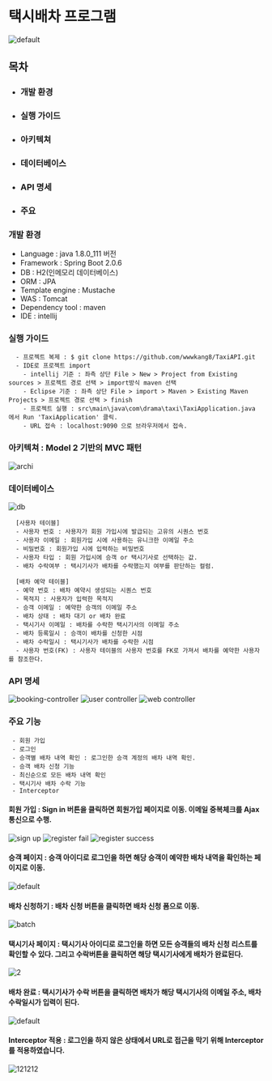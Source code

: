 # 택시배차 프로그램
![default](https://user-images.githubusercontent.com/26863285/47618493-12be6b00-db17-11e8-9d46-71dd8ccd92b8.png)



## 목차
  - ### 개발 환경
  - ### 실행 가이드
  - ### 아키텍쳐
  - ### 데이터베이스
  - ### API 명세
  - ### 주요 
  
  
  
### 개발 환경
  - Language : java 1.8.0_111 버전
  - Framework : Spring Boot 2.0.6
  - DB : H2(인메모리 데이터베이스)
  - ORM : JPA
  - Template engine : Mustache
  - WAS : Tomcat
  - Dependency tool : maven
  - IDE : intellij
 
 
 ### 실행 가이드
      - 프로젝트 복제 : $ git clone https://github.com/wwwkang8/TaxiAPI.git
      - IDE로 프로젝트 import
        - intellij 기준 : 좌측 상단 File > New > Project from Existing sources > 프로젝트 경로 선택 > import방식 maven 선택
        - Eclipse 기준 : 좌측 상단 File > import > Maven > Existing Maven Projects > 프로젝트 경로 선택 > finish
        - 프로젝트 실행 : src\main\java\com\drama\taxi\TaxiApplication.java 에서 Run 'TaxiApplication' 클릭.
        - URL 접속 : localhost:9090 으로 브라우저에서 접속.
 
 
 ### 아키텍쳐 : Model 2 기반의 MVC 패턴
 ![archi](https://user-images.githubusercontent.com/26863285/47635494-88b6e680-db98-11e8-8e38-90b11233a843.png)
 
 
 ### 데이터베이스
 ![db](https://user-images.githubusercontent.com/26863285/47635904-e13ab380-db99-11e8-90f2-85dec40c39ff.png)
 
      [사용자 테이블]
      - 사용자 번호 : 사용자가 회원 가입시에 발급되는 고유의 시퀀스 번호
      - 사용자 이메일 : 회원가입 시에 사용하는 유니크한 이메일 주소
      - 비밀번호 : 회원가입 시에 입력하는 비밀번호
      - 사용자 타입 : 회원 가입시에 승객 or 택시기사로 선택하는 값.
      - 배차 수락여부 : 택시기사가 배차를 수락했는지 여부를 판단하는 컬럼.

      [배차 예약 테이블]
      - 예약 번호 : 배차 예약시 생성되는 시퀀스 번호
      - 목적지 : 사용자가 입력한 목적지
      - 승객 이메일 : 예약한 승객의 이메일 주소
      - 배차 상태 : 배차 대기 or 배차 완료
      - 택시기사 이메일 : 배차를 수락한 택시기사의 이메일 주소
      - 배차 등록일시 : 승객이 배차를 신청한 시점
      - 배차 수락일시 : 택시기사가 배차를 수락한 시점
      - 사용자 번호(FK) : 사용자 테이블의 사용자 번호를 FK로 가져서 배차를 예약한 사용자를 참조한다.
  
 
 ### API 명세
![booking-controller](https://user-images.githubusercontent.com/26863285/47690376-2827b800-dc31-11e8-92d1-601cfa3c32ae.png)
![user controller](https://user-images.githubusercontent.com/26863285/47690377-2827b800-dc31-11e8-97e7-6e2d6ad0be28.png)
![web controller](https://user-images.githubusercontent.com/26863285/47690378-2827b800-dc31-11e8-8ee8-b3d15ecbd26f.png)
 
 ### 주요 기능
     - 회원 가입
     - 로그인
     - 승객별 배차 내역 확인 : 로그인한 승객 계정의 배차 내역 확인.
     - 승객 배차 신청 기능
     - 최신순으로 모든 배차 내역 확인
     - 택시기사 배차 수락 기능
     - Interceptor
     
 
#### 회원 가입 : Sign in 버튼을 클릭하면 회원가입 페이지로 이동. 이메일 중복체크를 Ajax 통신으로 수행.
 ![sign up](https://user-images.githubusercontent.com/26863285/47689222-52c34200-dc2c-11e8-8612-0c2540e87542.png)
![register fail](https://user-images.githubusercontent.com/26863285/47689230-6078c780-dc2c-11e8-882c-b9bed99bfc8f.png)
![register success](https://user-images.githubusercontent.com/26863285/47689232-61a9f480-dc2c-11e8-8564-0af1afc57af3.png)


#### 승객 페이지 : 승객 아이디로 로그인을 하면 해당 승객이 예약한 배차 내역을 확인하는 페이지로 이동.
![default](https://user-images.githubusercontent.com/26863285/47689228-5ce54080-dc2c-11e8-9358-8a34421fecad.png)


#### 배차 신청하기 : 배차 신청 버튼을 클릭하면 배차 신청 폼으로 이동.
![batch](https://user-images.githubusercontent.com/26863285/47689381-0b898100-dc2d-11e8-9de8-821b03632373.png)


#### 택시기사 페이지 : 택시기사 아이디로 로그인을 하면 모든 승객들의 배차 신청 리스트를 확인할 수 있다. 그리고 수락버튼을 클릭하면 해당 택시기사에게 배차가 완료된다.
![2](https://user-images.githubusercontent.com/26863285/47689236-6bcbf300-dc2c-11e8-92e9-d28d9e7d68da.png)


#### 배차 완료 : 택시기사가 수락 버튼을 클릭하면 배차가 해당 택시기사의 이메일 주소, 배차 수락일시가 입력이 된다.
![default](https://user-images.githubusercontent.com/26863285/47689243-725a6a80-dc2c-11e8-8946-2efcf24acc40.png)


#### Interceptor 적용 : 로그인을 하지 않은 상태에서 URL로 접근을 막기 위해 Interceptor를 적용하였습니다. 
![121212](https://user-images.githubusercontent.com/26863285/47690341-0d554380-dc31-11e8-90ca-49bb4a45d5c1.png)

